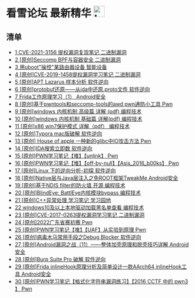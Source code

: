 # 看雪论坛 最新精华 <img src="https://file.ipadown.com/tophub/assets/images/media/bbs.pediy.com.png_50x50.png" width="30" alt="Logo"></img>

## 清单

* [1 CVE-2021-3156 提权漏洞复现笔记 二进制漏洞](https://bbs.pediy.com/thread-273504.htm)
* [2 [原创]Seccomp BPF与容器安全 二进制漏洞](https://bbs.pediy.com/thread-273495.htm)
* [3 用uboot"操控"某路由器设备 智能设备](https://bbs.pediy.com/thread-273494.htm)
* [4 [原创]CVE-2019-1458提权漏洞学习笔记 二进制漏洞](https://bbs.pediy.com/thread-273474.htm)
* [5 [原创]APT Lazarus 样本分析 软件逆向](https://bbs.pediy.com/thread-273460.htm)
* [6 [原创]protobuf还原——从ida中还原.proto文件 软件逆向](https://bbs.pediy.com/thread-273455.htm)
* [7 Frida工作原理学习（1） Android安全](https://bbs.pediy.com/thread-273450.htm)
* [8 [原创]基于pwntools和seccomp-tools的awd pwn通防小工具 Pwn](https://bbs.pediy.com/thread-273437.htm)
* [9 [原创]windows 内核机制 高级篇 详解 (pdf) 编程技术](https://bbs.pediy.com/thread-273424.htm)
* [10 [原创]windows 内核机制 基础篇 详解(pdf) 编程技术](https://bbs.pediy.com/thread-273423.htm)
* [11 [原创]x86 win7保护模式 详解（pdf） 编程技术](https://bbs.pediy.com/thread-273422.htm)
* [12 [原创]Typora mac版破解 软件逆向](https://bbs.pediy.com/thread-273420.htm)
* [13 [原创] House of apple 一种新的glibc中IO攻击方法 Pwn](https://bbs.pediy.com/thread-273418.htm)
* [14 [原创]IDA搜索立即数 软件逆向](https://bbs.pediy.com/thread-273406.htm)
* [15 [原创]PWN学习笔记【堆】【unlink】 Pwn](https://bbs.pediy.com/thread-273402.htm)
* [16 [原创]PWN学习笔记【堆】【off-by-null】【Asis_2016_b00ks】 Pwn](https://bbs.pediy.com/thread-273374.htm)
* [17 [原创]Linux 下的逆向分析-初探 软件逆向](https://bbs.pediy.com/thread-273363.htm)
* [18 [原创]Native层与Java层注入之免ROOT框架TweakMe Android安全](https://bbs.pediy.com/thread-273361.htm)
* [19 [原创]基于NDIS filter的防火墙 开源 编程技术](https://bbs.pediy.com/thread-273344.htm)
* [20 [原创]BlindEye: BattlEye内核模块bypass 编程技术](https://bbs.pediy.com/thread-273334.htm)
* [21 [原创]C++异常处理 学习笔记 学习园地](https://bbs.pediy.com/thread-273332.htm)
* [22 windows10及以上本地驱动加载黑名单查看 编程技术](https://bbs.pediy.com/thread-273316.htm)
* [23 [原创]CVE-2017-0263提权漏洞学习笔记 二进制漏洞](https://bbs.pediy.com/thread-273313.htm)
* [24 [原创]2022广东省赛初赛 Pwn](https://bbs.pediy.com/thread-273312.htm)
* [25 [原创]PWN学习笔记【堆】【UAF】从实验到原理 Pwn](https://bbs.pediy.com/thread-273308.htm)
* [26 [原创]病毒木马常用手段之Debug Blocker 软件逆向](https://bbs.pediy.com/thread-273294.htm)
* [27 [原创]Android漏洞之战（11）——整体加壳原理和脱壳技巧详解 Android安全](https://bbs.pediy.com/thread-273293.htm)
* [28 [原创]Burp Suite Pro 破解 软件逆向](https://bbs.pediy.com/thread-273274.htm)
* [29 [原创]Frida inlineHook原理分析及简单设计一款AArch64 inlineHook工具 Android安全](https://bbs.pediy.com/thread-273273.htm)
* [30 [原创]PWN学习笔记【格式化字符串漏洞练习】【2016 CCTF 中的 pwn3 】 Pwn](https://bbs.pediy.com/thread-273241.htm)
